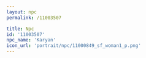 ```yaml
---
layout: npc
permalink: /11003507

title: Npc
id: '11003507'
npc_name: 'Karyan'
icon_url: 'portrait/npc/11000849_sf_woman1_p.png'
---
```

